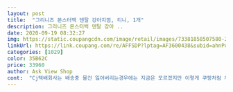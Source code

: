 ```yaml
---
layout: post 
title:  "그리니즈 몬스터백 덴탈 강아지껌, 티니, 1개" 
description: 그리니즈 몬스터백 덴탈 강아 ..
date: 2020-09-19 08:32:27 
img: https://static.coupangcdn.com/image/retail/images/73381858507580-23623b2f-c956-4cc3-aaf5-1b92e49d6f71.jpg 
linkUrl: https://link.coupang.com/re/AFFSDP?lptag=AF3600438&subid=ahnPublicAsk&pageKey=1998367294&itemId=3401185508&vendorItemId=71387812354&traceid=V0-113-a49f988583413b8b 
categories: [1029] 
color: 35B62C 
price: 33960 
author: Ask View Shop 
cont:  "Cj택배회사는 배송중 물건 잃어버리는경우에는 지금은 모르겠지만 이렇게 쿠팡처럼 체계적으로 자리가 잡혀있지않거든요.<br/> 그부분에서 놀라웠습니다.<br/> 괜찮습니다.<br/> 조금 더 늦더라도 배송하시는 기사님이 안전하게만 배달해주시면 됩니다.<br/><br/>Yes!!!!!!! 강아지를 키우신분들이라면 다 아시겠죠!<br/>배송<br/>제품<br/>지인에게 추천하실건가요?<br/>₊̣̇.<br/>ෆ˟̑̑˚̑̑˟̑ෆ.<br/>₊̣̇.<br/>ෆ˟̑̑˚̑̑˟̑ෆ.<br/>₊̣̇.<br/>ෆ˟̑̑˚̑̑˟̑ෆ.<br/>₊̣̇.<br/>ෆ˟̑̑˚̑̑˟̑ෆ.<br/>₊̣̇.<br/><br/>✅제상품평을 읽고서 조금이라도 , 도움이 되셨으면<br/>✔️로켓와우회원가 가격입니다.<br/><br/>ㅋㅋㅋㅋㅋㅋㅋㅋ그정도로 맛있나봅니다 굿<br/>가격도 휼륭해요!!!!!!!! 하루에 한개만 주라고 나와있는데<br/>그동안 비싸서 망설였던분들 지금이 기회입니다.<br/> 얼른 득템하세욧!!!!<br/>몇년째 이걸로 치석관리 해주고 있어요 근데 요즘 나이가 들어서 송곳니 앞니가 흔들려서 어금니로만 먹는데 좀 힘들어보여요 슬슬 칫솔질만으로 관리할때가 된건가 싶기도... <br/><br/>밑에 하단에 도움이되요  눌러주시면 저에게 큰힘이됩니다<br/>배송날짜가 원래는 일요일에 도착해야 정상이지만 2020.<br/>09.<br/>14.<br/>월 에 도착하였습니다.<br/> 배송중 파손으로 하루 늦어졌습니다.<br/> 근데 친절하게 쿠팡에서 그전날에 문자로 배송중 파손이되었다며 문자로 죄송하다는 문자와 쿠팡캐시 1,000원을 적립해주었습니다.<br/> 사실 그리 급한건 아니였기때문에 괜찮았어요 오히려 쿠팡시스템에 사실 놀랬습니다.<br/><br/>식탐도없는애가, 자꾸 그리니즈 있는 식탁위를 쳐다봅니다<br/>어찌나 속을 썩이시는지.<br/>.<br/> 사람보다 입맛 맞추기가 너무 힘들어요.<br/>.<br/> ㅠㅠ... <br/>... <br/>어휴 근데 딱하나 알레르기가 있습니다!<br/>역시 , 비싼건 아나봐요 ㅎㅎ그래도 잘먹으니깐 너무 좋아요<br/>요즘같은 힘든경기에 다들 힘내시고 코로나 조심하세요!<br/>우선 먹는거라 그럼지 겉 포장지가 지저분해서 좀 찝찝했어요.<br/> 원래 다른 양치껌 먹이다가 세일해서 처음 먹여봤는데<br/>이건 간식처럼 좋아해서 매번 시켜요 하나 던져주면 물고와서 제앞에 다시 던져버려요 잘게 잘라달라규.<br/>.<br/> 귀여운녀석<br/>이것만 주면 노란색변을 봐요 ㅠ<br/>저희집 강아지  재석이는 말티즈수컷입니다.<br/> 입맛이 워낙 까다롭고 입맛도 짧으며 웬만한 간식도 잘안먹습니다.<br/> ㅠㅠ<br/>정상가격52,000원 → 주문가격 28,050원(10g당367원)<br/>주문일자 2020.<br/>09.<br/>12.<br/>토<br/>특히 우유,치즈 유제품이 들어간 성분은 피해야해서 개껌사줄때도 일일히 확인하고 사는편인데, 그리니즈 덴탈껌은 정말로 깐깐한 재석이에게도 최애개껌 입니다!!!!!!!!!!!!<br/>확실히, 다른껌주면 물고만 다니는데 그리니즈는 주자마자 흡입합니다.<br/> 다르네요 개엄마로써 뿌듯합니다<br/>" 
---
```

